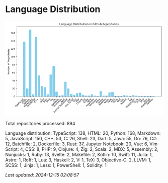 # Language Distribution

![Language Distribution Chart](language_distribution_bar_chart.png)

Total repositories processed: 894

Language distribution:
TypeScript: 138, HTML: 20, Python: 168, Markdown: 5, JavaScript: 150, C++: 53, C: 26, Shell: 23, Dart: 5, Java: 55, Go: 76, C#: 12, Batchfile: 2, Dockerfile: 3, Rust: 37, Jupyter Notebook: 20, Vue: 6, Vim Script: 4, CSS: 8, PHP: 9, Clojure: 4, Zig: 2, Scala: 2, MDX: 5, Assembly: 2, Nunjucks: 1, Ruby: 13, Svelte: 2, Makefile: 2, Kotlin: 10, Swift: 11, Julia: 1, Astro: 1, Roff: 1, Lua: 3, Haskell: 2, V: 1, TeX: 3, Objective-C: 2, LLVM: 1, SCSS: 1, Jinja: 1, Less: 1, PowerShell: 1, Solidity: 1


_Last updated: 2024-12-15 02:08:57_
